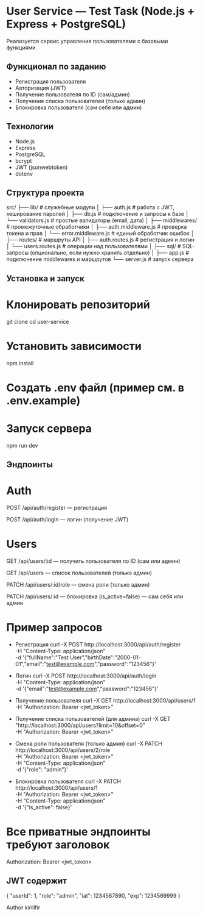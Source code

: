 # User Service — Test Task (Node.js + Express + PostgreSQL)

Реализуется сервис управления пользователями с базовыми функциями.

## Функционал по заданию
- Регистрация пользователя
- Авторизация (JWT)
- Получение пользователя по ID (сам/админ)
- Получение списка пользователей (только админ)
- Блокировка пользователя (сам себя или админ)

## Технологии
- Node.js
- Express
- PostgreSQL
- bcrypt
- JWT (jsonwebtoken)
- dotenv

## Структура проекта
src/
 ├── lib/                # служебные модули
 │    ├── auth.js        # работа с JWT, хеширование паролей
 │    ├── db.js          # подключение и запросы к базе
 │    └── validators.js  # простые валидаторы (email, дата)
 │
 ├── middlewares/        # промежуточные обработчики
 │    ├── auth.middleware.js   # проверка токена и прав
 │    └── error.middleware.js  # единый обработчик ошибок
 │
 ├── routes/             # маршруты API
 │    ├── auth.routes.js   # регистрация и логин
 │    └── users.routes.js  # операции над пользователями
 │
 ├── sql/                # SQL-запросы (опционально, если нужно хранить отдельно)
 │
 ├── app.js              # подключение middlewares и маршрутов
 └── server.js           # запуск сервера


## Установка и запуск

# Клонировать репозиторий
git clone <repo-url>
cd user-service

# Установить зависимости
npm install

# Создать .env файл (пример см. в .env.example)

# Запуск сервера
npm run dev


## Эндпоинты

# Auth
POST /api/auth/register — регистрация

POST /api/auth/login — логин (получение JWT)

# Users 
GET /api/users/:id — получить пользователя по ID (сам или админ)

GET /api/users — список пользователей (только админ)

PATCH /api/users/:id/role — смена роли (только админ)

PATCH /api/users/:id — блокировка (is_active=false) — сам себя или админ

# Пример запросов 
- Регистрация
curl -X POST http://localhost:3000/api/auth/register \
-H "Content-Type: application/json" \
-d '{"fullName":"Test User","birthDate":"2000-01-01","email":"test@example.com","password":"123456"}'

- Логин
curl -X POST http://localhost:3000/api/auth/login \
-H "Content-Type: application/json" \
-d '{"email":"test@example.com","password":"123456"}'

- Получение пользователя
curl -X GET http://localhost:3000/api/users/1 \
-H "Authorization: Bearer <jwt_token>"

- Получение списка пользователей (для админа)
curl -X GET "http://localhost:3000/api/users?limit=10&offset=0" \
-H "Authorization: Bearer <jwt_token>"

- Смена роли пользователя (только админ)
curl -X PATCH http://localhost:3000/api/users/2/role \
-H "Authorization: Bearer <jwt_token>" \
-H "Content-Type: application/json" \
-d '{"role": "admin"}'


- Блокировка пользователя
curl -X PATCH http://localhost:3000/api/users/1 \
-H "Authorization: Bearer <jwt_token>" \
-H "Content-Type: application/json" \
-d '{"is_active": false}'



# Все приватные эндпоинты требуют заголовок
Authorization: Bearer <jwt_token>

## JWT содержит 
{
  "userId": 1,
  "role": "admin",
  "iat": 1234567890,
  "exp": 1234569999
}




Author kirillfir


